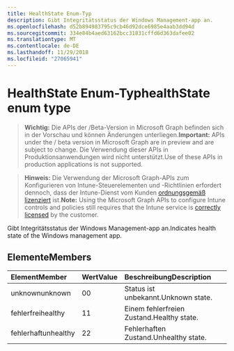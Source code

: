 ```yaml
---
title: HealthState Enum-Typ
description: Gibt Integritätsstatus der Windows Management-app an.
ms.openlocfilehash: d52b894983795c9cb46d92dce6985e4aab3dd94d
ms.sourcegitcommit: 334e84b4aed63162bcc31831cffd6d363dafee02
ms.translationtype: MT
ms.contentlocale: de-DE
ms.lasthandoff: 11/29/2018
ms.locfileid: "27065941"
---
```

# <a name="healthstate-enum-type"></a><span data-ttu-id="72bb9-103">HealthState Enum-Typ</span><span class="sxs-lookup"><span data-stu-id="72bb9-103">healthState enum type</span></span>

> <span data-ttu-id="72bb9-104">**Wichtig:** Die APIs der /Beta-Version in Microsoft Graph befinden sich in der Vorschau und können Änderungen unterliegen.</span><span class="sxs-lookup"><span data-stu-id="72bb9-104">**Important:** APIs under the / beta version in Microsoft Graph are in preview and are subject to change.</span></span> <span data-ttu-id="72bb9-105">Die Verwendung dieser APIs in Produktionsanwendungen wird nicht unterstützt.</span><span class="sxs-lookup"><span data-stu-id="72bb9-105">Use of these APIs in production applications is not supported.</span></span>

> <span data-ttu-id="72bb9-106">**Hinweis:** Die Verwendung der Microsoft Graph-APIs zum Konfigurieren von Intune-Steuerelementen und -Richtlinien erfordert dennoch, dass der Intune-Dienst vom Kunden [ordnungsgemäß lizenziert](https://go.microsoft.com/fwlink/?linkid=839381) ist.</span><span class="sxs-lookup"><span data-stu-id="72bb9-106">**Note:** Using the Microsoft Graph APIs to configure Intune controls and policies still requires that the Intune service is [correctly licensed](https://go.microsoft.com/fwlink/?linkid=839381) by the customer.</span></span>

<span data-ttu-id="72bb9-107">Gibt Integritätsstatus der Windows Management-app an.</span><span class="sxs-lookup"><span data-stu-id="72bb9-107">Indicates health state of the Windows management app.</span></span>
## <a name="members"></a><span data-ttu-id="72bb9-108">Elemente</span><span class="sxs-lookup"><span data-stu-id="72bb9-108">Members</span></span>
|<span data-ttu-id="72bb9-109">Element</span><span class="sxs-lookup"><span data-stu-id="72bb9-109">Member</span></span>|<span data-ttu-id="72bb9-110">Wert</span><span class="sxs-lookup"><span data-stu-id="72bb9-110">Value</span></span>|<span data-ttu-id="72bb9-111">Beschreibung</span><span class="sxs-lookup"><span data-stu-id="72bb9-111">Description</span></span>|
|:---|:---|:---|
|<span data-ttu-id="72bb9-112">unknown</span><span class="sxs-lookup"><span data-stu-id="72bb9-112">unknown</span></span>|<span data-ttu-id="72bb9-113">0</span><span class="sxs-lookup"><span data-stu-id="72bb9-113">0</span></span>|<span data-ttu-id="72bb9-114">Status ist unbekannt.</span><span class="sxs-lookup"><span data-stu-id="72bb9-114">Unknown state.</span></span>|
|<span data-ttu-id="72bb9-115">fehlerfrei</span><span class="sxs-lookup"><span data-stu-id="72bb9-115">healthy</span></span>|<span data-ttu-id="72bb9-116">1</span><span class="sxs-lookup"><span data-stu-id="72bb9-116">1</span></span>|<span data-ttu-id="72bb9-117">Einem fehlerfreien Zustand.</span><span class="sxs-lookup"><span data-stu-id="72bb9-117">Healthy state.</span></span>|
|<span data-ttu-id="72bb9-118">fehlerhaft</span><span class="sxs-lookup"><span data-stu-id="72bb9-118">unhealthy</span></span>|<span data-ttu-id="72bb9-119">2</span><span class="sxs-lookup"><span data-stu-id="72bb9-119">2</span></span>|<span data-ttu-id="72bb9-120">Fehlerhaften Zustand.</span><span class="sxs-lookup"><span data-stu-id="72bb9-120">Unhealthy state.</span></span>|





